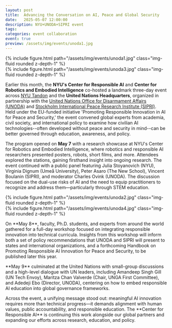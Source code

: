 ```yaml
---
layout: post
title:  Advancing the Conversation on AI, Peace and Global Security
date:   2025-05-07 12:00:00
description: NYU+UNODA+SIPRI event
tags: 
categories: event collaboration
event: true
preview: /assets/img/events/unoda1.jpg 
---
```


<div class="row mt-3">
    <div class="col-sm mt-10 mt-md-0">
        {% include figure.html path="/assets/img/events/unoda1.jpg" class="img-fluid rounded z-depth-1" %}
    </div>
     <div class="col-sm mt-10 mt-md-0">
        {% include figure.html path="/assets/img/events/unoda3.jpg" class="img-fluid rounded z-depth-1" %}
    </div>
</div>

Earlier this month, the **NYU's Center for Responsible AI** and **Center for Robotics and Embodied Intelligence** co-hosted a landmark three-day event across <a href="https://engineering.nyu.edu/">NYU Tandon</a> and the **United Nations Headquarters**, organized in partnership with the <a href="https://disarmament.unoda.org">United Nations Office for Disarmament Affairs (UNODA)</a> and <a href="https://www.sipri.org/">Stockholm International Peace Research Institute (SIPRI)</a>. Held under the EU-funded initiative 'Promoting Responsible Innovation in AI for Peace and Security,' the event convened global experts from academia, civil society, and international policy to examine how civilian AI technologies--often developed without peace and security in mind--can be better governed through education, awareness, and policy.

The program opened on **May 7** with a research showcase at NYU's Center for Robotics and Embodied Intelligence, where robotics and responsible AI researchers presented posters, robots, short films, and more. Attendees explored the stations, gaining firsthand insight into ongoing research. The event continued with a public panel featuring Julia Stoyanovich (NYU), Virginia Dignum (Umeå University), Peter Asaro (The New School), Vincent Boulanin (SIPRI), and moderator Charles Ovink (UNODA). The discussion focused on the dual-use risks of AI and the need to equip practitioners to recognize and address them—particularly through STEM education.

<div class="row mt-3">
    <div class="col-sm mt-10 mt-md-0">
        {% include figure.html path="/assets/img/events/unoda2.jpg" class="img-fluid rounded z-depth-1" %}
    </div>
    <div class="col-sm mt-10 mt-md-0">
      {% include figure.html path="/assets/img/events/unoda4.jpg" class="img-fluid rounded z-depth-1" %}
    </div>
<div>

<p>On **May 8**, faculty, Ph.D. students, and experts from around the world gathered for a full-day workshop focused on integrating responsible innovation into technical curricula. Insights from this workshop will inform both a set of policy recommendations that UNODA and SIPRI will present to states and international organizations, and a forthcoming Handbook on Promoting Responsible AI Innovation for Peace and Security, to be published later this year.<p>

<p>**May 9** culminated at the United Nations with small-group discussions and a high-level dialogue with UN leaders, including Amandeep Singh Gill (UN Tech Envoy), Maritza Chan Valverde (Chair, UNGA First Committee), and Adedeji Ebo (Director, UNODA), centering on how to embed responsible AI education into global governance frameworks.<p>

<p>Across the event, a unifying message stood out: meaningful AI innovation requires more than technical progress—it demands alignment with human values, public accountability, and responsible education. The **Center for Responsible AI** is continuing this work alongside our global partners and expanding our efforts across research, education, and policy.<p>